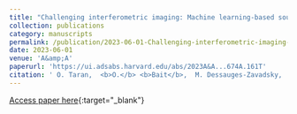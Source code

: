 ```yaml
---
title: "Challenging interferometric imaging: Machine learning-based source localization from uv-plane observations"
collection: publications
category: manuscripts
permalink: /publication/2023-06-01-Challenging-interferometric-imaging-Machine-learning-based-source-localization-from-uv-plane-observations
date: 2023-06-01
venue: 'A&amp;A'
paperurl: 'https://ui.adsabs.harvard.edu/abs/2023A&A...674A.161T'
citation: ' O. Taran,  <b>O.</b> <b>Bait</b>,  M. Dessauges-Zavadsky,  T. Holotyak,  D. Schaerer,  S. Voloshynovskiy, &quot;Challenging interferometric imaging: Machine learning-based source localization from uv-plane observations.&quot; A&amp;amp;A, 2023.'
---
```

[Access paper here](https://ui.adsabs.harvard.edu/abs/2023A&A...674A.161T){:target="_blank"}
